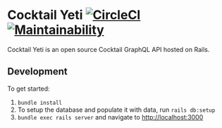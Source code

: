 # Cocktail Yeti [![CircleCI](https://circleci.com/gh/tomekr/cocktail-yeti/tree/master.svg?style=svg)](https://circleci.com/gh/tomekr/cocktail-yeti/tree/master) [![Maintainability](https://api.codeclimate.com/v1/badges/ab33ebc47cd4a6d5feaa/maintainability)](https://codeclimate.com/github/tomekr/cocktail-yeti/maintainability)

Cocktail Yeti is an open source Cocktail GraphQL API hosted on Rails.

## Development

To get started:

1. `bundle install`
2. To setup the database and populate it with data, run `rails db:setup`
3. `bundle exec rails server` and navigate to [http://localhost:3000](http://localhost:3000)
